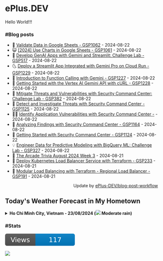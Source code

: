 # ePlus.DEV

Hello World!!!

### #Blog posts

- 🧰 [Validate Data in Google Sheets - GSP1062](https://eplus.dev/validate-data-in-google-sheets-gsp1062) - 2024-08-22 
- 😺 [[2024] Use Charts in Google Sheets - GSP1061](https://eplus.dev/2024-use-charts-in-google-sheets-gsp1061) - 2024-08-22 
- 🗽 [Develop GenAI Apps with Gemini and Streamlit: Challenge Lab - GSP517](https://eplus.dev/develop-genai-apps-with-gemini-and-streamlit-challenge-lab-gsp517) - 2024-08-22 
- 🌜 [Deploy a Streamlit App Integrated with Gemini Pro on Cloud Run - GSP1229](https://eplus.dev/deploy-a-streamlit-app-integrated-with-gemini-pro-on-cloud-run-gsp1229) - 2024-08-22 
- 📝 [Introduction to Function Calling with Gemini - GSP1227](https://eplus.dev/introduction-to-function-calling-with-gemini-gsp1227) - 2024-08-22 
- 🚀 [Getting Started with the Vertex AI Gemini API with cURL - GSP1228](https://eplus.dev/getting-started-with-the-vertex-ai-gemini-api-with-curl-gsp1228) - 2024-08-22 
- 💼 [Mitigate Threats and Vulnerabilities with Security Command Center: Challenge Lab - GSP382](https://eplus.dev/mitigate-threats-and-vulnerabilities-with-security-command-center-challenge-lab-gsp382) - 2024-08-22 
- 🦣 [Detect and Investigate Threats with Security Command Center - GSP1125](https://eplus.dev/detect-and-investigate-threats-with-security-command-center-gsp1125) - 2024-08-22 
- 👨‍🏫 [Identify Application Vulnerabilities with Security Command Center -](https://eplus.dev/identify-application-vulnerabilities-with-security-command-center) - 2024-08-22 
- 🔭 [Analyzing Findings with Security Command Center - GSP1164](https://eplus.dev/analyzing-findings-with-security-command-center-gsp1164) - 2024-08-22 
- 🤡 [Getting Started with Security Command Center - GSP1124](https://eplus.dev/getting-started-with-security-command-center-gsp1124) - 2024-08-22 
- 💡 [Engineer Data for Predictive Modeling with BigQuery ML: Challenge Lab - GSP327](https://eplus.dev/engineer-data-for-predictive-modeling-with-bigquery-ml-challenge-lab-gsp327) - 2024-08-22 
- 🦣 [The Arcade Trivia August 2024 Week 3](https://eplus.dev/the-arcade-trivia-august-2024-week-3) - 2024-08-21 
- 💪 [Deploy Kubernetes Load Balancer Service with Terraform - GSP233](https://eplus.dev/deploy-kubernetes-load-balancer-service-with-terraform-gsp233) - 2024-08-21 
- 🤡 [Modular Load Balancing with Terraform - Regional Load Balancer - GSP191](https://eplus.dev/modular-load-balancing-with-terraform-regional-load-balancer-gsp191) - 2024-08-21 


<div align="right">
    Update by <a target="_blank" href="https://github.com/ePlus-DEV/blog-post-workflow">ePlus-DEV/blog-post-workflow</a>
</div>


## Today's Weather Forecast in My Hometown



<details>
    <summary><b>Ho Chi Minh City, Vietnam - 23/08/2024 (<img src="https://cdn.weatherapi.com/weather/64x64/day/302.png" width="25" /> Moderate rain)</b>
    </summary>

    
<table>
    <tr>
        <th>Hour</th>
        <td>00:00</td><td>01:00</td><td>02:00</td><td>03:00</td><td>04:00</td><td>05:00</td><td>06:00</td><td>07:00</td><td>08:00</td><td>09:00</td><td>10:00</td><td>11:00</td><td>12:00</td><td>13:00</td><td>14:00</td><td>15:00</td><td>16:00</td><td>17:00</td><td>18:00</td><td>19:00</td><td>20:00</td><td>21:00</td><td>22:00</td><td>23:00</td>
    </tr>
    <tr>
        <th>Weather</th>
        <td><img src="https://cdn.weatherapi.com/weather/64x64/night/113.png"></img></td><td><img src="https://cdn.weatherapi.com/weather/64x64/night/113.png"></img></td><td><img src="https://cdn.weatherapi.com/weather/64x64/night/116.png"></img></td><td><img src="https://cdn.weatherapi.com/weather/64x64/night/116.png"></img></td><td><img src="https://cdn.weatherapi.com/weather/64x64/night/176.png"></img></td><td><img src="https://cdn.weatherapi.com/weather/64x64/night/176.png"></img></td><td><img src="https://cdn.weatherapi.com/weather/64x64/day/176.png"></img></td><td><img src="https://cdn.weatherapi.com/weather/64x64/day/176.png"></img></td><td><img src="https://cdn.weatherapi.com/weather/64x64/day/176.png"></img></td><td><img src="https://cdn.weatherapi.com/weather/64x64/day/176.png"></img></td><td><img src="https://cdn.weatherapi.com/weather/64x64/day/176.png"></img></td><td><img src="https://cdn.weatherapi.com/weather/64x64/day/176.png"></img></td><td><img src="https://cdn.weatherapi.com/weather/64x64/day/296.png"></img></td><td><img src="https://cdn.weatherapi.com/weather/64x64/day/389.png"></img></td><td><img src="https://cdn.weatherapi.com/weather/64x64/day/176.png"></img></td><td><img src="https://cdn.weatherapi.com/weather/64x64/day/116.png"></img></td><td><img src="https://cdn.weatherapi.com/weather/64x64/day/293.png"></img></td><td><img src="https://cdn.weatherapi.com/weather/64x64/day/176.png"></img></td><td><img src="https://cdn.weatherapi.com/weather/64x64/day/176.png"></img></td><td><img src="https://cdn.weatherapi.com/weather/64x64/night/176.png"></img></td><td><img src="https://cdn.weatherapi.com/weather/64x64/night/176.png"></img></td><td><img src="https://cdn.weatherapi.com/weather/64x64/night/176.png"></img></td><td><img src="https://cdn.weatherapi.com/weather/64x64/night/113.png"></img></td><td><img src="https://cdn.weatherapi.com/weather/64x64/night/176.png"></img></td>
    </tr>
    <tr>
        <th>Condition</th>
        <td width="200px">Clear </td><td width="200px">Clear </td><td width="200px">Partly Cloudy </td><td width="200px">Partly Cloudy </td><td width="200px">Patchy rain nearby</td><td width="200px">Patchy rain nearby</td><td width="200px">Patchy rain nearby</td><td width="200px">Patchy rain nearby</td><td width="200px">Patchy rain nearby</td><td width="200px">Patchy rain nearby</td><td width="200px">Patchy rain nearby</td><td width="200px">Patchy rain nearby</td><td width="200px">Light rain</td><td width="200px">Moderate or heavy rain with thunder</td><td width="200px">Patchy rain nearby</td><td width="200px">Partly Cloudy </td><td width="200px">Patchy light rain</td><td width="200px">Patchy rain nearby</td><td width="200px">Patchy rain nearby</td><td width="200px">Patchy rain nearby</td><td width="200px">Patchy rain nearby</td><td width="200px">Patchy rain nearby</td><td width="200px">Clear </td><td width="200px">Patchy rain nearby</td>
    </tr>
    <tr>
        <th>Temperature</th>
        <td>27.5 °C</td><td>27.2 °C</td><td>27.1 °C</td><td>26.9 °C</td><td>26.7 °C</td><td>26.7 °C</td><td>26.6 °C</td><td>27.9 °C</td><td>29.6 °C</td><td>31.2 °C</td><td>32.8 °C</td><td>33.8 °C</td><td>32.7 °C</td><td>27.2 °C</td><td>33.2 °C</td><td>33.3 °C</td><td>33.4 °C</td><td>31.6 °C</td><td>29.4 °C</td><td>28.2 °C</td><td>27.7 °C</td><td>27.2 °C</td><td>27 °C</td><td>26.7 °C</td>
    </tr>
    <tr>
        <th>Wind</th>
        <td>7.9 kph</td><td>7.6 kph</td><td>6.5 kph</td><td>5 kph</td><td>3.6 kph</td><td>3.2 kph</td><td>2.2 kph</td><td>2.9 kph</td><td>4.7 kph</td><td>5.4 kph</td><td>4 kph</td><td>4 kph</td><td>6.1 kph</td><td>16.9 kph</td><td>9.7 kph</td><td>10.1 kph</td><td>11.5 kph</td><td>14 kph</td><td>16.6 kph</td><td>15.1 kph</td><td>13.3 kph</td><td>11.9 kph</td><td>10.4 kph</td><td>8.6 kph</td>
    </tr>
</table>


<div align="right">
    Updated at: 2024-08-23T06:55:17Z - by <a target="_blank"
        href="https://github.com/ePlus-DEV/weather-forecast">ePlus-DEV/weather-forecast</a>
</div>
</details>


### #Stats

[![Image of counter](https://github.com/ePlus-DEV/view-counter/blob/main/svg/685088620/badge.svg)](https://github.com/ePlus-DEV/view-counter/blob/main/readme/685088620/week.md)

![](https://komarev.com/ghpvc/?username=ePlus-DEV&style=for-the-badge)
